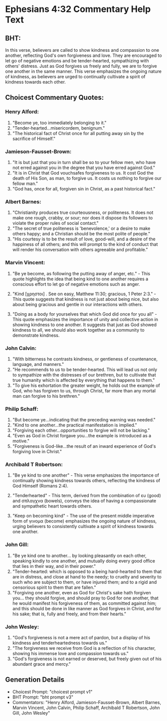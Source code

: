 # Ephesians 4:32 Commentary Help Text

## BHT:
In this verse, believers are called to show kindness and compassion to one another, reflecting God's own forgiveness and love. They are encouraged to let go of negative emotions and be tender-hearted, sympathizing with others' distress. Just as God forgives us freely and fully, we are to forgive one another in the same manner. This verse emphasizes the ongoing nature of kindness, as believers are urged to continually cultivate a spirit of kindness towards each other.

## Choicest Commentary Quotes:
### Henry Alford:
1) "Become ye, too immediately belonging to it."
2) "Tender-hearted...misericordem, benignum."
3) "The historical fact of Christ once for all putting away sin by the sacrifice of Himself."

### Jamieson-Fausset-Brown:
1. "It is but just that you in turn shall be so to your fellow men, who have not erred against you in the degree that you have erred against God." 
2. "It is in Christ that God vouchsafes forgiveness to us. It cost God the death of His Son, as man, to forgive us. It costs us nothing to forgive our fellow man." 
3. "God has, once for all, forgiven sin in Christ, as a past historical fact."

### Albert Barnes:
1. "Christianity produces true courteousness, or politeness. It does not make one rough, crabby, or sour; nor does it dispose its followers to violate the proper rules of social contact."
2. "The secret of true politeness is 'benevolence,' or a desire to make others happy; and a Christian should be the most polite of people."
3. "His courtesy is to be the result of love, good-will, and a desire of the happiness of all others; and this will prompt to the kind of conduct that will render his conversation with others agreeable and profitable."

### Marvin Vincent:
1. "Be ye become, as following the putting away of anger, etc." - This quote highlights the idea that being kind to one another requires a conscious effort to let go of negative emotions such as anger. 

2. "Kind [χρηστοι] . See on easy, Matthew 11:30; gracious, 1 Peter 2:3." - This quote suggests that kindness is not just about being nice, but also about being gracious and gentle in our interactions with others. 

3. "Doing as a body for yourselves that which God did once for you all" - This quote emphasizes the importance of unity and collective action in showing kindness to one another. It suggests that just as God showed kindness to all, we should also work together as a community to demonstrate kindness.

### John Calvin:
1. "With bitterness he contrasts kindness, or gentleness of countenance, language, and manners."
2. "He recommends to us to be tender-hearted. This will lead us not only to sympathize with the distresses of our brethren, but to cultivate that true humanity which is affected by everything that happens to them."
3. "To give his exhortation the greater weight, he holds out the example of God, who has forgiven to us, through Christ, far more than any mortal man can forgive to his brethren."

### Philip Schaff:
1. "But become ye...indicating that the preceding warning was needed."
2. "Kind to one another...the practical manifestation is implied."
3. "Forgiving each other...opportunities to forgive will not be lacking."
4. "Even as God in Christ forgave you...the example is introduced as a motive."
5. "Forgiveness is God-like...the result of an inward experience of God's forgiving love in Christ."

### Archibald T Robertson:
1. "Be ye kind to one another" - This verse emphasizes the importance of continually showing kindness towards others, reflecting the kindness of God Himself (Romans 2:4). 

2. "Tenderhearted" - This term, derived from the combination of ευ (good) and σπλαγχνα (bowels), conveys the idea of having a compassionate and sympathetic heart towards others. 

3. "Keep on becoming kind" - The use of the present middle imperative form of γινομα (become) emphasizes the ongoing nature of kindness, urging believers to consistently cultivate a spirit of kindness towards one another.

### John Gill:
1. "Be ye kind one to another... by looking pleasantly on each other, speaking kindly to one another, and mutually doing every good office that lies in their way, and in their power." 
2. "Tender-hearted: which is opposed to a being hard-hearted to them that are in distress, and close at hand to the needy; to cruelty and severity to such who are subject to them, or have injured them; and to a rigid and censorious spirit to them that are fallen." 
3. "Forgiving one another, even as God for Christ's sake hath forgiven you... they should forgive, and should pray to God for one another, that he would manifest his forgiveness of them, as committed against him; and this should be done in like manner as God forgives in Christ, and for his sake; that is, fully and freely, and from their hearts."

### John Wesley:
1. "God's forgiveness is not a mere act of pardon, but a display of his kindness and tenderheartedness towards us."
2. "The forgiveness we receive from God is a reflection of his character, showing his immense love and compassion towards us."
3. "God's forgiveness is not earned or deserved, but freely given out of his abundant grace and mercy."


## Generation Details
- Choicest Prompt: "choicest prompt v1"
- BHT Prompt: "bht prompt v3"
- Commentators: "Henry Alford, Jamieson-Fausset-Brown, Albert Barnes, Marvin Vincent, John Calvin, Philip Schaff, Archibald T Robertson, John Gill, John Wesley"
